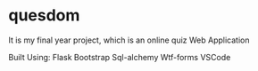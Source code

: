 # quesdom
It is my final year project, which is an online quiz Web Application

Built Using:
    Flask
    Bootstrap
    Sql-alchemy
    Wtf-forms
    VSCode
